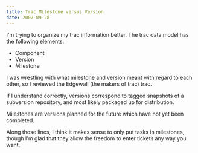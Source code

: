 ```yaml
---
title: Trac Milestone versus Version
date: 2007-09-28
---
```

I'm trying to organize my trac information better. The trac data model has the following elements:

<ul><li>Component</li><li>Version</li><li>Milestone</li></ul>

I was wrestling with what milestone and version meant with regard to each other, so I reviewed the Edgewall (the makers of trac) trac.

If I understand correctly, versions correspond to tagged snapshots of a subversion repository, and most likely packaged up for distribution.

Milestones are versions planned for the future which have not yet been completed.

Along those lines, I think it makes sense to only put tasks in milestones, though I'm glad that they allow the freedom to enter tickets any way you want.

